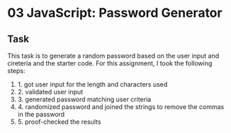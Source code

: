 # 03 JavaScript: Password Generator

## Task
This task is to generate a random password based on the user input and cireteria and the starter code. For this assignment, I took the following steps:
<ol>
<li> 1. got user input for the length and characters used </li>
<li> 2. validated user input </li>
<li> 3. generated password matching user criteria </li>
<li> 4. randomized password and joined the strings to remove the commas in the password </li>
<li> 5. proof-checked the results </li>
</ol>
 